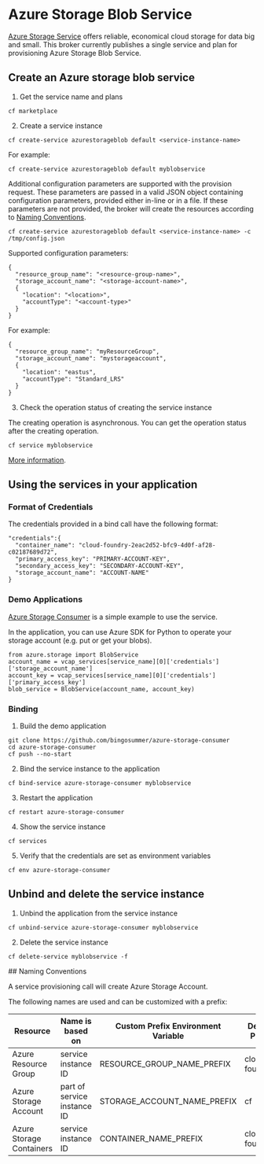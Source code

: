 # Azure Storage Blob Service

[Azure Storage Service](https://azure.microsoft.com/en-us/services/storage/) offers reliable, economical cloud storage for data big and small. This broker currently publishes a single service and plan for provisioning Azure Storage Blob Service.

## Create an Azure storage blob service

1. Get the service name and plans

  ```
  cf marketplace
  ```

2. Create a service instance

  ```
  cf create-service azurestorageblob default <service-instance-name>
  ```

  For example:

  ```
  cf create-service azurestorageblob default myblobservice
  ```

  Additional configuration parameters are supported with the provision request. These parameters are passed in a valid JSON object containing configuration parameters, provided either in-line or in a file. If these parameters are not provided, the broker will create the resources according to [Naming Conventions](#naming-conventions).

  ```
  cf create-service azurestorageblob default <service-instance-name> -c /tmp/config.json
  ```

  Supported configuration parameters:
  ```
  {
    "resource_group_name": "<resource-group-name>",
    "storage_account_name": "<storage-account-name>",
    {
      "location": "<location>",
      "accountType": "<account-type>"
    }
  }
  ```

  For example:

  ```
  {
    "resource_group_name": "myResourceGroup",
    "storage_account_name": "mystorageaccount",
    {
      "location": "eastus",
      "accountType": "Standard_LRS"
    }
  }
  ```

3. Check the operation status of creating the service instance

  The creating operation is asynchronous. You can get the operation status after the creating operation.

  ```
  cf service myblobservice
  ```

[More information](http://docs.cloudfoundry.org/devguide/services/managing-services.html#create).

## Using the services in your application

### Format of Credentials

The credentials provided in a bind call have the following format:

```
"credentials":{
  "container_name": "cloud-foundry-2eac2d52-bfc9-4d0f-af28-c02187689d72",
  "primary_access_key": "PRIMARY-ACCOUNT-KEY",
  "secondary_access_key": "SECONDARY-ACCOUNT-KEY",
  "storage_account_name": "ACCOUNT-NAME"
}
```

### Demo Applications

[Azure Storage Consumer](https://github.com/bingosummer/azure-storage-consumer) is a simple example to use the service.

In the application, you can use Azure SDK for Python to operate your storage account (e.g. put or get your blobs).

```
from azure.storage import BlobService
account_name = vcap_services[service_name][0]['credentials']['storage_account_name']
account_key = vcap_services[service_name][0]['credentials']['primary_access_key']
blob_service = BlobService(account_name, account_key)
```

### Binding

1. Build the demo application

  ```
  git clone https://github.com/bingosummer/azure-storage-consumer
  cd azure-storage-consumer
  cf push --no-start
  ```

2. Bind the service instance to the application

  ```
  cf bind-service azure-storage-consumer myblobservice
  ```

3. Restart the application

  ```
  cf restart azure-storage-consumer
  ```

4. Show the service instance

  ```
  cf services
  ```

5. Verify that the credentials are set as environment variables

  ```
  cf env azure-storage-consumer
  ```

## Unbind and delete the service instance

1. Unbind the application from the service instance

  ```
  cf unbind-service azure-storage-consumer myblobservice
  ```

2. Delete the service instance

  ```
  cf delete-service myblobservice -f
  ```

<a name="naming-conventions" />
## Naming Conventions

A service provisioning call will create Azure Storage Account.

The following names are used and can be customized with a prefix:

Resource         | Name is based on     | Custom Prefix Environment Variable  | Default Prefix    | Example Name  
-----------------|----------------------|-------------------------------------|-------------------|---------------
Azure Resource Group | service instance ID | RESOURCE_GROUP_NAME_PREFIX | cloud-foundry- | cloud-foundry-2eac2d52-bfc9-4d0f-af28-c02187689d72
Azure Storage Account | part of service instance ID | STORAGE_ACCOUNT_NAME_PREFIX | cf | cf2eac2d52bfc94d0faf28c0
Azure Storage Containers | service instance ID | CONTAINER_NAME_PREFIX | cloud-foundry- | cloud-foundry-2eac2d52-bfc9-4d0f-af28-c02187689d72
